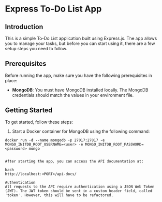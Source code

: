 # Express To-Do List App

## Introduction

This is a simple To-Do List application built using Express.js. The app allows you to manage your tasks, but before you can start using it, there are a few setup steps you need to follow.

## Prerequisites

Before running the app, make sure you have the following prerequisites in place:

- **MongoDB**: You must have MongoDB installed locally. The MongoDB credentials should match the values in your environment file.

## Getting Started

To get started, follow these steps:

1. Start a Docker container for MongoDB using the following command:

```shell
docker run -d --name mongodb -p 27017:27017 -e MONGO_INITDB_ROOT_USERNAME=<user> -e MONGO_INITDB_ROOT_PASSWORD=<password> mongo 


After starting the app, you can access the API documentation at:

bash
http://localhost:<PORT>/api-docs/

Authentication
All requests to the API require authentication using a JSON Web Token (JWT). The JWT token should be sent in a custom header field, called 'token'. However, this will have to be refactored.
